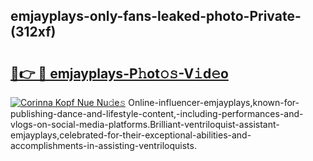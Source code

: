 ## emjayplays-only-fans​-leaked-photo​-Private-(312xf)


# <h2><a href="https://mediaupload.pro?title=emjayplays&ref=git">🔗👉 🔴 emjayplays-P𝚑ot𝚘𝚜-V𝚒d𝚎o</a></h2>

[![Corinna Kopf Nue Nu𝚍e𝚜](https://i.imgur.com/0qMVB7G.gif)](https://mediaupload.pro?title=emjayplays&ref=git)
Online-influencer-emjayplays,known-for-publishing-dance-and-lifestyle-content,-including-performances-and-vlogs-on-social-media-platforms.Brilliant-ventriloquist-assistant-emjayplays,celebrated-for-their-exceptional-abilities-and-accomplishments-in-assisting-ventriloquists.  